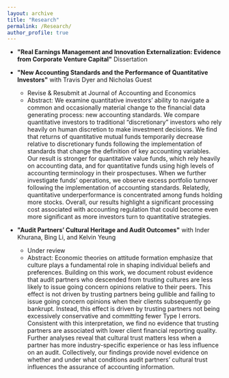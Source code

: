 ```yaml
---
layout: archive
title: "Research"
permalink: /Research/
author_profile: true
---
```


* **"Real Earnings Management and Innovation Externalization: Evidence from Corporate Venture Capital"** Dissertation

* **"New Accounting Standards and the Performance of Quantitative Investors"** with Travis Dyer and Nicholas Guest
  * Revise & Resubmit at Journal of Accounting and Economics
  * Abstract: We examine quantitative investors’ ability to navigate a common and occasionally material change to the financial data generating process: new accounting standards. We compare quantitative investors to traditional “discretionary” investors who rely heavily on human discretion to make investment decisions. We find that returns of quantitative mutual funds temporarily decrease relative to discretionary funds following the implementation of standards that change the definition of key accounting variables. Our result is stronger for quantitative value funds, which rely heavily on accounting data, and for quantitative funds using high levels of accounting terminology in their prospectuses. When we further investigate funds’ operations, we observe excess portfolio turnover following the implementation of accounting standards. Relatedly, quantitative underperformance is concentrated among funds holding more stocks. Overall, our results highlight a significant processing cost associated with accounting regulation that could become even more significant as more investors turn to quantitative strategies.


* **"Audit Partners’ Cultural Heritage and Audit Outcomes"** with Inder Khurana, Bing Li, and Kelvin Yeung
  * Under review
  * Abstract: Economic theories on attitude formation emphasize that culture plays a fundamental role in shaping individual beliefs and preferences. Building on this work, we document robust evidence that audit partners who descended from trusting cultures are less likely to issue going concern opinions relative to their peers. This effect is not driven by trusting partners being gullible and failing to issue going concern opinions when their clients subsequently go bankrupt. Instead, this effect is driven by trusting partners not being excessively conservative and committing fewer Type I errors. Consistent with this interpretation, we find no evidence that trusting partners are associated with lower client financial reporting quality. Further analyses reveal that cultural trust matters less when a partner has more industry-specific experience or has less influence on an audit. Collectively, our findings provide novel evidence on whether and under what conditions audit partners’ cultural trust influences the assurance of accounting information.
